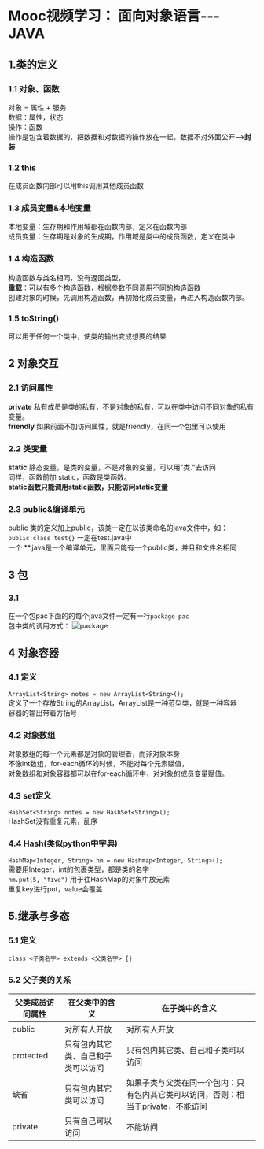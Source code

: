 # Mooc视频学习： 面向对象语言---JAVA

## 1.类的定义

### 1.1 对象、函数
对象 = 属性 + 服务  
数据：属性，状态  
操作：函数  
操作是包含着数据的，把数据和对数据的操作放在一起，数据不对外面公开-->**封装**

### 1.2 this
在成员函数内部可以用this调用其他成员函数

### 1.3 成员变量&本地变量  
本地变量：生存期和作用域都在函数内部，定义在函数内部  
成员变量：生存期是对象的生成期，作用域是类中的成员函数，定义在类中

### 1.4 构造函数
构造函数与类名相同，没有返回类型，  
**重载**：可以有多个构造函数，根据参数不同调用不同的构造函数  
创建对象的时候，先调用构造函数，再初始化成员变量，再进入构造函数内部。

### 1.5 toString()
可以用于任何一个类中，使类的输出变成想要的结果

## 2 对象交互
### 2.1 访问属性
**private** 
私有成员是类的私有，不是对象的私有，可以在类中访问不同对象的私有变量。  
**friendly**
如果前面不加访问属性，就是friendly，在同一个包里可以使用  

### 2.2 类变量
**static** 静态变量，是类的变量，不是对象的变量，可以用”类.“去访问  
同样，函数前加 static，函数是类函数。  
**static函数只能调用static函数，只能访问static变量**

### 2.3  public&编译单元
public 类的定义加上public，该类一定在以该类命名的java文件中，如：   
`public class test{}` 一定在test.java中  
一个 \*\*.java是一个编译单元，里面只能有一个public类，并且和文件名相同

## 3 包
### 3.1
在一个包pac下面的的每个java文件一定有一行`package pac`  
包中类的调用方式：
![package](https://github.com/CoderOrigin/JAVA-Course/blob/firstBranch/image/package.png)

## 4 对象容器
### 4.1 定义
`ArrayList<String> notes = new ArrayList<String>();`  
定义了一个存放String的ArrayList，ArrayList是一种范型类，就是一种容器  
容器的输出带着方括号

### 4.2 对象数组
对象数组的每一个元素都是对象的管理者，而非对象本身  
不像int数组，for-each循环的时候，不能对每个元素赋值，  
对象数组和对象容器都可以在for-each循环中，对对象的成员变量赋值。

### 4.3 set定义
`HashSet<String> notes = new HashSet<String>();`  
HashSet没有重复元素，乱序

### 4.4 Hash(类似python中字典)
`HashMap<Integer, String> hm = new Hashmap<Integer, String>();`  
需要用Integer，int的包裹类型，都是类的名字  
`hm.put(5, "five")` 用于往HashMap的对象中放元素  
重复key进行put，value会覆盖

## 5.继承与多态
### 5.1 定义
`class <子类名字> extends <父类名字> {}`  

### 5.2 父子类的关系
父类成员访问属性|在父类中的含义|在子类中的含义
-|-|-
public|对所有人开放|对所有人开放
protected|只有包内其它类、自己和子类可以访问|只有包内其它类、自己和子类可以访问
缺省|只有包内其它类可以访问|如果子类与父类在同一个包内：只有包内其它类可以访问，否则：相当于private，不能访问
private|只有自己可以访问|不能访问
